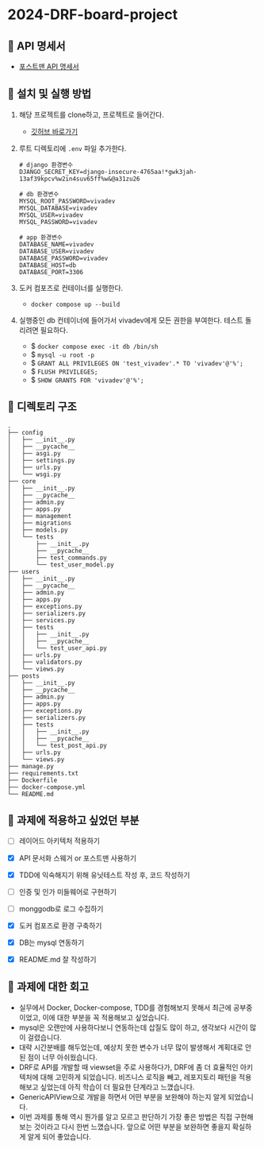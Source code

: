 # 2024-DRF-board-project

## 🌈 API 명세서
- [포스트맨 API 명세서](https://documenter.getpostman.com/view/18212819/2sA3XWbHvJ)


## 🌈 설치 및 실행 방법
1. 해당 프로젝트를 clone하고, 프로젝트로 들어간다.
    - [깃허브 바로가기](https://github.com/Odreystella/2024-DRF-board-project)


2. 루트 디렉토리에 `.env` 파일 추가한다.
    ```shell
    # django 환경변수
    DJANGO_SECRET_KEY=django-insecure-4765aa!*gwk3jah-13af39kpcv%w2in4suv65ff%w&@a31zu26

    # db 환경변수
    MYSQL_ROOT_PASSWORD=vivadev
    MYSQL_DATABASE=vivadev
    MYSQL_USER=vivadev
    MYSQL_PASSWORD=vivadev

    # app 환경변수
    DATABASE_NAME=vivadev
    DATABASE_USER=vivadev
    DATABASE_PASSWORD=vivadev
    DATABASE_HOST=db
    DATABASE_PORT=3306
    ```


3. 도커 컴포즈로 컨테이너를 실행한다.
    - `docker compose up --build`

4. 실행중인 db 컨테이너에 들어가서 vivadev에게 모든 권한을 부여한다. 테스트 돌리려면 필요하다.

    - $ `docker compose exec -it db /bin/sh`
    - $ `mysql -u root -p`
    - $ `GRANT ALL PRIVILEGES ON 'test_vivadev'.* TO 'vivadev'@'%';`
    - $ `FLUSH PRIVILEGES;`
    - $ `SHOW GRANTS FOR 'vivadev'@'%';`


## 🌈 디렉토리 구조
```
.
├── config
│   ├── __init__.py
│   ├── __pycache__
│   ├── asgi.py
│   ├── settings.py
│   ├── urls.py
│   └── wsgi.py
├── core
│   ├── __init__.py
│   ├── __pycache__
│   ├── admin.py
│   ├── apps.py
│   ├── management
│   ├── migrations
│   ├── models.py
│   └── tests
│       ├── __init__.py
│       ├── __pycache__
│       ├── test_commands.py
│       └── test_user_model.py
├── users
│   ├── __init__.py
│   ├── __pycache__
│   ├── admin.py
│   ├── apps.py
│   ├── exceptions.py
│   ├── serializers.py
│   ├── services.py
│   ├── tests
│   │   ├── __init__.py
│   │   ├── __pycache__
│   │   └── test_user_api.py
│   ├── urls.py
│   ├── validators.py
│   └── views.py
├── posts
│   ├── __init__.py
│   ├── __pycache__
│   ├── admin.py
│   ├── apps.py
│   ├── exceptions.py
│   ├── serializers.py
│   ├── tests
│   │   ├── __init__.py
│   │   ├── __pycache__
│   │   └── test_post_api.py
│   ├── urls.py
│   └── views.py
├── manage.py
├── requirements.txt
├── Dockerfile
├── docker-compose.yml
└── README.md
```


## 🌈 과제에 적용하고 싶었던 부분
- [ ] 레이어드 아키텍처 적용하기
- [X] API 문서화 스웨거 or 포스트맨 사용하기
- [X] TDD에 익숙해지기 위해 유닛테스트 작성 후, 코드 작성하기
- [ ] 인증 및 인가 미들웨어로 구현하기
- [ ] monggodb로 로그 수집하기
- [X] 도커 컴포즈로 환경 구축하기
- [X] DB는 mysql 연동하기
- [X] README.md 잘 작성하기 


## 🌈 과제에 대한 회고
- 실무에서 Docker, Docker-compose, TDD를 경험해보지 못해서 최근에 공부중이었고, 이에 대한 부분을 꼭 적용해보고 싶었습니다.
- mysql은 오랜만에 사용하다보니 연동하는데 삽질도 많이 하고, 생각보다 시간이 많이 걸렸습니다.
- 대략 시간분배를 해두었는데, 예상치 못한 변수가 너무 많이 발생해서 계획대로 안된 점이 너무 아쉬웠습니다.
- DRF로 API를 개발할 때 viewset을 주로 사용하다가, DRF에 좀 더 효율적인 아키텍처에 대해 고민하게 되었습니다. 비즈니스 로직을 빼고, 레포지토리 패턴을 적용해보고 싶었는데 아직 학습이 더 필요한 단계라고 느꼈습니다.
- GenericAPIView으로 개발을 하면서 어떤 부분을 보완해야 하는지 알게 되었습니다.
- 이번 과제를 통해 역시 뭔가를 알고 모르고 판단하기 가장 좋은 방법은 직접 구현해 보는 것이라고 다시 한번 느꼈습니다. 앞으로 어떤 부분을 보완하면 좋을지 확실하게 알게 되어 좋았습니다.